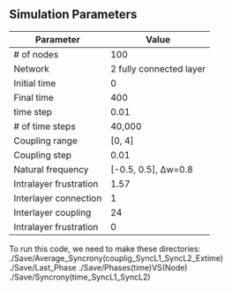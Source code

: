 ## Simulation Parameters
| Parameter     | Value      |
|--------------|--------------|
| # of nodes  | 100  | 
| Network  | 	2 fully connected layer  |
| Initial time  | 0  |
| Final time | 400  | 
| time step  | 0.01  |
| # of time steps  | 40,000  |
| Coupling range  | [0, 4] | 
| Coupling step  | 0.01  |
| Natural frequency  | [-0.5, 0.5], Δw=0.8  |
| Intralayer frustration  | 1.57  |
| Interlayer connection | 1  |
| Interlayer coupling  | 24  |
| Intralayer frustration  | 0 |


To run this code, we need to make these directories:
./Save/Average_Syncrony(couplig_SyncL1_SyncL2_Extime)
./Save/Last_Phase
./Save/Phases(time)VS(Node)
./Save/Syncrony(time_SyncL1_SyncL2)






